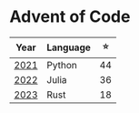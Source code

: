 # Advent of Code

| Year                      | Language | ⭐️ |
|---------------------------|----------|----|
| [2021](2021.py/README.md) | Python   | 44 |
| [2022](2022.jl/README.md) | Julia    | 36 |
| [2023](2023.rs/README.md) | Rust     | 18 |
